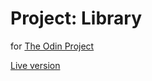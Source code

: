 # Project: Library

for [The Odin Project](https://www.theodinproject.com 'The Odin Project')

[Live version](https://scrof90.github.io/library/ 'Library')
